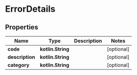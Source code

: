 
# ErrorDetails

## Properties
Name | Type | Description | Notes
------------ | ------------- | ------------- | -------------
**code** | **kotlin.String** |  |  [optional]
**description** | **kotlin.String** |  |  [optional]
**category** | **kotlin.String** |  |  [optional]



